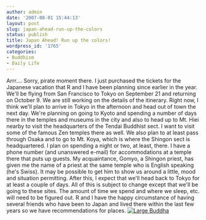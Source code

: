 ```yaml
---
author: admin
date: '2007-08-01 15:44:13'
layout: post
slug: japan-ahead-run-up-the-colors
status: publish
title: Japan Ahead! Run up the colors!
wordpress_id: '1765'
categories:
- Buddhism
- Daily Life
---
```


Arrr.... Sorry, pirate moment there. I just purchased the tickets for
the Japanese vacation that R and I have been planning since earlier in
the year. We'll be flying from San Francisco to Tokyo on September 21
and returning on October 9. We are still working on the details of the
itinerary. Right now, I think we'll plan to arrive in Tokyo in the
afternoon and head out of town the next day. We're planning on going to
Kyoto and spending a number of days there in the temples and museums in
the city and also to head up to Mt. Hiei nearby to visit the
headquarters of the Tendai Buddhist sect. I want to visit some of the
famous Zen temples there as well. We also plan to at least pass through
Osaka and to go to Mt. Koya, which is where the Shingon sect is
headquartered. I plan on spending a night or two, at least, there. I
have a phone number (and unanswered e-mail) for accommodations at a
temple there that puts up guests. My acquaintance, Gomyo, a Shingon
priest, has given me the name of a priest at the same temple who is
English speaking (he's Swiss). It may be possible to get him to show us
around a little, mood and situation permitting. After this, I expect
that we'll head back to Tokyo for at least a couple of days. All of this
is subject to change except that we'll be going to these sites. The
amount of time we spend and where we sleep, etc. will need to be figured
out. R and I have the happy circumstance of having several friends who
have been to Japan and lived there within the last few years so we have
recommendations for places.
[![Large
Buddha](http://farm1.static.flickr.com/142/347528098_aabaf84cbb.jpg)](http://www.flickr.com/photos/albill/347528098/ "Photo Sharing")
